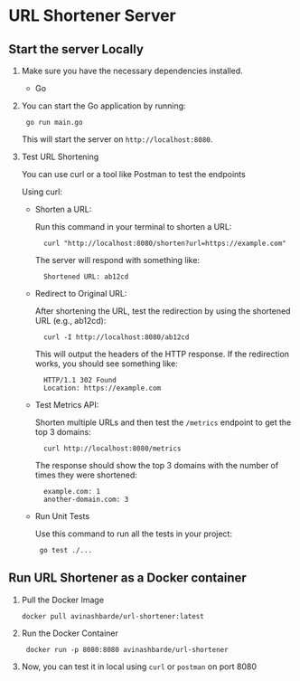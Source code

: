 # URL Shortener Server

## Start the server Locally

1. Make sure you have the necessary dependencies installed.
    - Go

2. You can start the Go application by running:

        go run main.go

    This will start the server on `http://localhost:8080`.

3. Test URL Shortening
    
    You can use curl or a tool like Postman to test the endpoints

    Using curl:

    - Shorten a URL:
        
        Run this command in your terminal to shorten a URL:
            
            curl "http://localhost:8080/shorten?url=https://example.com"

        The server will respond with something like:

            Shortened URL: ab12cd

    - Redirect to Original URL:
        
        After shortening the URL, test the redirection by using the shortened URL (e.g., ab12cd):

            curl -I http://localhost:8080/ab12cd

        This will output the headers of the HTTP response. If the redirection works, you should see something like:

            HTTP/1.1 302 Found
            Location: https://example.com

    - Test Metrics API:

        Shorten multiple URLs and then test the `/metrics` endpoint to get the top 3 domains:

            curl http://localhost:8080/metrics

        The response should show the top 3 domains with the number of times they were shortened:

            example.com: 1
            another-domain.com: 3

    -  Run Unit Tests
        
        Use this command to run all the tests in your project:

            go test ./...

## Run URL Shortener as a Docker container 
1.  Pull the Docker Image
    
        docker pull avinashbarde/url-shortener:latest

2. Run the Docker Container

        docker run -p 8080:8080 avinashbarde/url-shortener

3. Now, you can test it in local using `curl` or `postman` on port 8080
